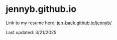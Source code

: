 # jennyb.github.io
Link to my resume here! [jen-baek.github.io/jennyb/
](https://jen-baek.github.io/jennyb.github.io/)

Last updated: 3/21/2025
